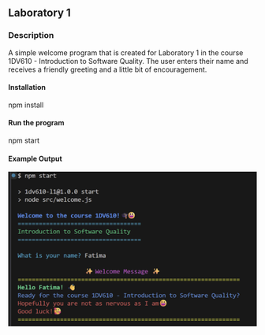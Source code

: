 ## Laboratory 1

### Description
A simple welcome program that is created for Laboratory 1 in the course 1DV610 - Introduction to Software Quality. The user enters their name and receives a friendly greeting and a little bit of encouragement.

#### Installation
npm install

#### Run the program
npm start

#### Example Output
![Program Example](outputL1.png)
